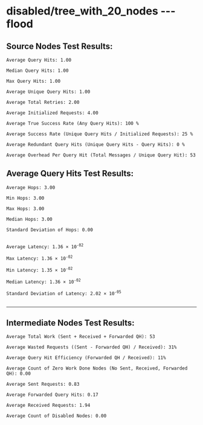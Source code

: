 # disabled/tree_with_20_nodes --- flood
## Source Nodes Test Results:
	Average Query Hits: 1.00

	Median Query Hits: 1.00

	Max Query Hits: 1.00

	Average Unique Query Hits: 1.00

	Average Total Retries: 2.00

	Average Initialized Requests: 4.00

	Average True Success Rate (Any Query Hits): 100 %

	Average Success Rate (Unique Query Hits / Initialized Requests): 25 %

	Average Redundant Query Hits (Unique Query Hits - Query Hits): 0 %

	Average Overhead Per Query Hit (Total Messages / Unique Query Hit): 53



## Average Query Hits Test Results:
<pre><code>Average Hops: 3.00

Min Hops: 3.00

Max Hops: 3.00

Median Hops: 3.00

Standard Deviation of Hops: 0.00


Average Latency: 1.36 × 10<sup>-02</sup>

Max Latency: 1.36 × 10<sup>-02</sup>

Min Latency: 1.35 × 10<sup>-02</sup>

Median Latency: 1.36 × 10<sup>-02</sup>

Standard Deviation of Latency: 2.02 × 10<sup>-05</sup>

</code></pre>

---------------------------------------------
## Intermediate Nodes Test Results:

	Average Total Work (Sent + Received + Forwarded QH): 53

	Average Wasted Requests ((Sent - Forwarded QH) / Received): 31%

	Average Query Hit Efficiency (Forwarded QH / Received): 11%

	Average Count of Zero Work Done Nodes (No Sent, Received, Forwarded QH): 0.00

	Average Sent Requests: 0.83

	Average Forwarded Query Hits: 0.17

	Average Received Requests: 1.94

	Average Count of Disabled Nodes: 0.00

